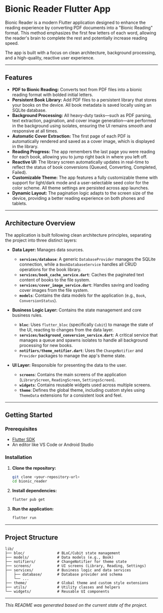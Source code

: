# Bionic Reader Flutter App

Bionic Reader is a modern Flutter application designed to enhance the reading experience by converting PDF documents into a "Bionic Reading" format. This method emphasizes the first few letters of each word, allowing the reader's brain to complete the rest and potentially increase reading speed.

The app is built with a focus on clean architecture, background processing, and a high-quality, reactive user experience.

---

## Features

- **PDF to Bionic Reading:** Converts text from PDF files into a bionic reading format with bolded initial letters.
- **Persistent Book Library:** Add PDF files to a persistent library that stores your books on the device. All book metadata is saved locally using an SQLite database.
- **Background Processing:** All heavy-duty tasks—such as PDF parsing, text extraction, pagination, and cover image generation—are performed in the background using isolates, ensuring the UI remains smooth and responsive at all times.
- **Automatic Cover Extraction:** The first page of each PDF is automatically rendered and saved as a cover image, which is displayed in the library.
- **Reading Progress:** The app remembers the last page you were reading for each book, allowing you to jump right back in where you left off.
- **Reactive UI:** The library screen automatically updates in real-time to reflect the status of book conversions (Queued, Converting, Completed, Failed).
- **Customizable Theme:** The app features a fully customizable theme with support for light/dark mode and a user-selectable seed color for the color scheme. All theme settings are persisted across app launches.
- **Dynamic Layout:** The pagination logic adapts to the screen size of the device, providing a better reading experience on both phones and tablets.

---

## Architecture Overview

The application is built following clean architecture principles, separating the project into three distinct layers:

- **Data Layer:** Manages data sources.
  - **`services/database`**: A generic `DatabaseProvider` manages the SQLite connection, while a `BookDatabaseService` handles all CRUD operations for the book library.
  - **`services/book_cache_service.dart`**: Caches the paginated text content of books to the file system.
  - **`services/cover_image_service.dart`**: Handles saving and loading cover images from the file system.
  - **`models`**: Contains the data models for the application (e.g., `Book`, `ConversionStatus`).

- **Business Logic Layer:** Contains the state management and core business rules.
  - **`bloc`**: Uses `flutter_bloc` (specifically `Cubit`) to manage the state of the UI, reacting to changes from the data layer.
  - **`services/background_conversion_service.dart`**: A critical service that manages a queue and spawns isolates to handle all background processing for new books.
  - **`notifiers/theme_notifier.dart`**: Uses the `ChangeNotifier` and `Provider` packages to manage the app's theme state.

- **UI Layer:** Responsible for presenting the data to the user.
  - **`screens`**: Contains the main screens of the application (`LibraryScreen`, `ReadingScreen`, `SettingsScreen`).
  - **`widgets`**: Contains reusable widgets used across multiple screens.
  - **`theme`**: Defines the global theme, including custom styles using `ThemeData` extensions for a consistent look and feel.

---

## Getting Started

### Prerequisites

- [Flutter SDK](https://flutter.dev/docs/get-started/install)
- An editor like VS Code or Android Studio

### Installation

1.  **Clone the repository:**
    ```sh
    git clone <your-repository-url>
    cd bionic_reader
    ```

2.  **Install dependencies:**
    ```sh
    flutter pub get
    ```

3.  **Run the application:**
    ```sh
    flutter run
    ```

---

## Project Structure

```
lib/
├── bloc/               # BLoC/Cubit state management
├── models/             # Data models (e.g., Book)
├── notifiers/          # ChangeNotifier for theme state
├── screens/            # UI screens (Library, Reading, Settings)
├── services/           # Business logic and data services
│   ├── database/       # Database provider and schema
│   └── ...
├── theme/              # Global theme and custom style extensions
├── utils/              # Utility classes and helpers
└── widgets/            # Reusable UI components
```

---

*This README was generated based on the current state of the project.*
